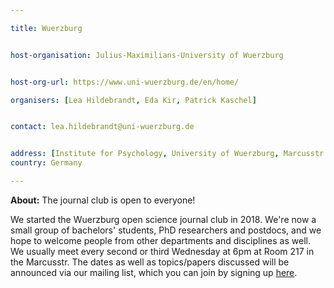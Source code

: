 ```yaml
---

title: Wuerzburg


host-organisation: Julius-Maximilians-University of Wuerzburg 


host-org-url: https://www.uni-wuerzburg.de/en/home/

organisers: [Lea Hildebrandt, Eda Kir, Patrick Kaschel] 


contact: lea.hildebrandt@uni-wuerzburg.de 


address: [Institute for Psychology, University of Wuerzburg, Marcusstr. 9-11, 97070 Wuerzburg, Germany]
country: Germany

---
```

**About:** The journal club is open to everyone! 

We started the Wuerzburg open science journal club in 2018. We're now a small group of bachelors' students, PhD researchers and postdocs, and we hope to welcome people from other departments and disciplines as well. We usually meet every second or third Wednesday at 6pm at Room 217 in the Marcusstr. The dates as well as topics/papers discussed will be announced via our mailing list, which you can join by signing up [here](https://lists.uni-wuerzburg.de/mailman/listinfo/open-science).
